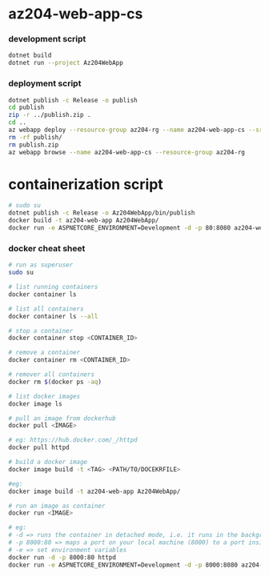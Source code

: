 # az204-web-app-cs

### development script
```sh
dotnet build 
dotnet run --project Az204WebApp
```

### deployment script
```sh
dotnet publish -c Release -o publish
cd publish
zip -r ../publish.zip .
cd ..
az webapp deploy --resource-group az204-rg --name az204-web-app-cs --src-path publish.zip
rm -rf publish/
rm publish.zip
az webapp browse --name az204-web-app-cs --resource-group az204-rg
```

# containerization script
```sh
# sudo su
dotnet publish -c Release -o Az204WebApp/bin/publish
docker build -t az204-web-app Az204WebApp/
docker run -e ASPNETCORE_ENVIRONMENT=Development -d -p 80:8080 az204-web-app
```

### docker cheat sheet

```sh
# run as superuser
sudo su
```

```sh
# list running containers
docker container ls
```

```sh
# list all containers
docker container ls --all
```

```sh
# stop a container
docker container stop <CONTAINER_ID>
```

```sh
# remove a container
docker container rm <CONTAINER_ID>
```

```sh
# remover all containers
docker rm $(docker ps -aq)
```

```sh
# list docker images
docker image ls
```

```sh
# pull an image from dockerhub
docker pull <IMAGE>

# eg: https://hub.docker.com/_/httpd
docker pull httpd
```

```sh
# build a docker image
docker image build -t <TAG> <PATH/TO/DOCEKRFILE>

#eg:
docker image build -t az204-web-app Az204WebApp/

```

```sh
# run an image as container
docker run <IMAGE>

# eg:
# -d => runs the container in detached mode, i.e. it runs in the background and doesn't block your terminal
# -p 8000:80 => maps a port on your local machine (8000) to a port inside the container (80)
# -e => set environment variables
docker run -d -p 8000:80 httpd
docker run -e ASPNETCORE_ENVIRONMENT=Development -d -p 8000:8080 az204-web-app

```
